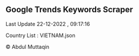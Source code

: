 

## Google Trends Keywords Scraper 
 
Last Update 22-12-2022 , 09:17:16

Country List :
VIETNAM.json



© Abdul Muttaqin 
